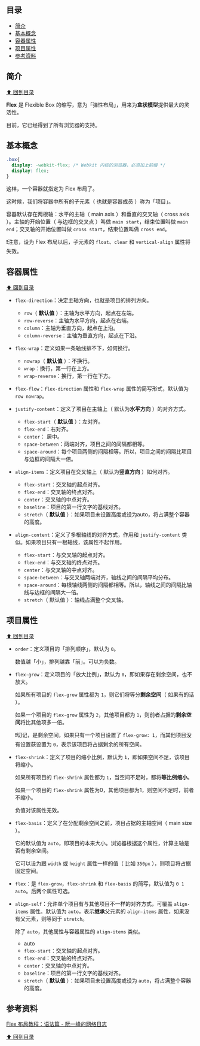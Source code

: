 ## 目录

- [简介](#%E7%AE%80%E4%BB%8B)
- [基本概念](#%E5%9F%BA%E6%9C%AC%E6%A6%82%E5%BF%B5)
- [容器属性](#%E5%AE%B9%E5%99%A8%E5%B1%9E%E6%80%A7)
- [项目属性](#%E9%A1%B9%E7%9B%AE%E5%B1%9E%E6%80%A7)
- [参考资料](#%E5%8F%82%E8%80%83%E8%B5%84%E6%96%99)

## 简介

[⬆️ 回到目录](#%E7%9B%AE%E5%BD%95)

**Flex** 是 Flexible Box 的缩写，意为「弹性布局」，用来为**盒状模型**提供最大的灵活性。

目前，它已经得到了所有浏览器的支持。

## 基本概念

```css
.box{
  display: -webkit-flex; /* Webkit 内核的浏览器，必须加上前缀 */
  display: flex;
}
```

这样，一个容器就指定为 Flex 布局了。

这时候，我们将容器中所有的子元素（ 也就是容器成员 ）称为「项目」。

容器默认存在两根轴：水平的主轴（ main axis ）和垂直的交叉轴（ cross axis ）。主轴的开始位置（ 与边框的交叉点 ）叫做 `main start`，结束位置叫做 `main end`；交叉轴的开始位置叫做 `cross start`，结束位置叫做 `cross end`。

❗️️注意，设为 Flex 布局以后，子元素的 `float`、`clear` 和 `vertical-align` 属性将失效。

## 容器属性

[⬆️ 回到目录](#%E7%9B%AE%E5%BD%95)

- `flex-direction`：决定主轴方向，也就是项目的排列方向。

    - `row`（ **默认值** ）：主轴为水平方向，起点在左端。
    - `row-reverse`：主轴为水平方向，起点在右端。
    - `column`：主轴为垂直方向，起点在上沿。
    - `column-reverse`：主轴为垂直方向，起点在下沿。

- `flex-wrap`：定义如果一条轴线排不下，如何换行。

    - `nowrap`（ **默认值** ）：不换行。
    - `wrap`：换行，第一行在上方。
    - `wrap-reverse`：换行，第一行在下方。

- `flex-flow`：`flex-direction` 属性和 `flex-wrap` 属性的简写形式，默认值为 `row nowrap`。

- `justify-content`：定义了项目在主轴上（ 默认为**水平方向** ）的对齐方式。

    - `flex-start`（ **默认值** ）：左对齐。
    - `flex-end`：右对齐。
    - `center`： 居中。
    - `space-between`：两端对齐，项目之间的间隔都相等。
    - `space-around`：每个项目两侧的间隔相等。所以，项目之间的间隔比项目与边框的间隔大一倍。

- `align-items`：定义项目在交叉轴上（ 默认为**竖直方向** ）如何对齐。

    - `flex-start`：交叉轴的起点对齐。
    - `flex-end`：交叉轴的终点对齐。
    - `center`：交叉轴的中点对齐。
    - `baseline`：项目的第一行文字的基线对齐。
    - `stretch`（ **默认值** ）：如果项目未设置高度或设为auto，将占满整个容器的高度。

- `align-content`：定义了多根轴线的对齐方式，作用和 `justify-content` 类似。如果项目只有一根轴线，该属性不起作用。

    - `flex-start`：与交叉轴的起点对齐。
    - `flex-end`：与交叉轴的终点对齐。
    - `center`：与交叉轴的中点对齐。
    - `space-between`：与交叉轴两端对齐，轴线之间的间隔平均分布。
    - `space-around`：每根轴线两侧的间隔都相等。所以，轴线之间的间隔比轴线与边框的间隔大一倍。
    - `stretch`（ 默认值 ）：轴线占满整个交叉轴。

## 项目属性

[⬆️ 回到目录](#%E7%9B%AE%E5%BD%95)

- `order`：定义项目的「排列顺序」，默认为 `0`。

    数值越「小」，排列越靠「前」。可以为负数。

- `flex-grow`：定义项目的「放大比例」，默认为 `0`，即如果存在剩余空间，也不放大。

    如果所有项目的 `flex-grow` 属性都为 `1`，则它们将等分**剩余空间**（ 如果有的话 ）。
    
    如果一个项目的 `flex-grow` 属性为 `2`，其他项目都为 `1`，则前者占据的**剩余空间**将比其他项多一倍。

    ❗️切记，是剩余空间，如果只有一个项目设置了 `flex-grow: 1`，而其他项目没有设置获设置为 `0`，表示该项目将占据剩余的所有空间。

- `flex-shrink`：定义了项目的缩小比例，默认为 `1`，即如果空间不足，该项目将缩小。

    如果所有项目的 `flex-shrink` 属性都为 `1`，当空间不足时，都将**等比例缩小**。
    
    如果一个项目的 `flex-shrink` 属性为0，其他项目都为1，则空间不足时，前者不缩小。

    负值对该属性无效。

- `flex-basis`：定义了在分配剩余空间之前，项目占据的主轴空间（ main size ）。

    它的默认值为 `auto`，即项目的本来大小。浏览器根据这个属性，计算主轴是否有剩余空间。

    它可以设为跟 `width` 或 `height` 属性一样的值（ 比如 `350px` ），则项目将占据固定空间。

- `flex`：是 `flex-grow`，`flex-shrink` 和 `flex-basis` 的简写，默认值为 `0 1 auto`。后两个属性可选。

- `align-self`：允许单个项目有与其他项目不一样的对齐方式，可覆盖 `align-items` 属性。默认值为 `auto`，表示**继承**父元素的 `align-items` 属性，如果没有父元素，则等同于 `stretch`。

    除了 `auto`，其他属性与容器属性的 `align-items` 类似。

    - auto
    - `flex-start`：交叉轴的起点对齐。
    - `flex-end`：交叉轴的终点对齐。
    - `center`：交叉轴的中点对齐。
    - `baseline`：项目的第一行文字的基线对齐。
    - `stretch`（ **默认值** ）：如果项目未设置高度或设为 `auto`，将占满整个容器的高度。

## 参考资料

[Flex 布局教程：语法篇 - 阮一峰的网络日志](http://www.ruanyifeng.com/blog/2015/07/flex-grammar.html)

[⬆️ 回到目录](#%E7%9B%AE%E5%BD%95)